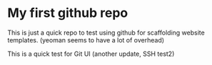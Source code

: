 # My first github repo

This is just a quick repo to test using github for scaffolding website templates.  (yeoman seems to have a lot of overhead)

This is a quick test for Git UI (another update, SSH test2)
